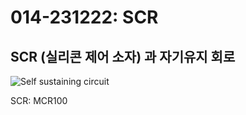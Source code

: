 # 014-231222: SCR

## SCR (실리콘 제어 소자) 과 자기유지 회로

![Self sustaining circuit](../../assets/selfsustainingcircuit.PNG)

SCR: MCR100
